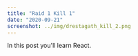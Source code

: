```yaml
---
title: "Raid 1 Kill 1"
date: "2020-09-21"
screenshot: ../img/drestagath_kill_2.png
---
```


In this post you'll learn React.
